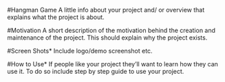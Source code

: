 #Hangman Game
A little info about your project and/ or overview that explains what the project is about.


#Motivation
A short description of the motivation behind the creation and maintenance of the project. This should explain why the project exists.


#Screen Shots*
Include logo/demo screenshot etc.



#How to Use*
If people like your project they’ll want to learn how they can use it. To do so include step by step guide to use your project.
